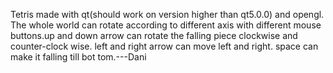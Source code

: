 Tetris made with qt(should work on version higher than qt5.0.0) and opengl. The whole world can rotate according to different axis with different mouse buttons.up and down arrow can rotate the falling piece clockwise and counter-clock wise.
left and right arrow can move left and right. space can make it falling till bot
tom.---Dani

